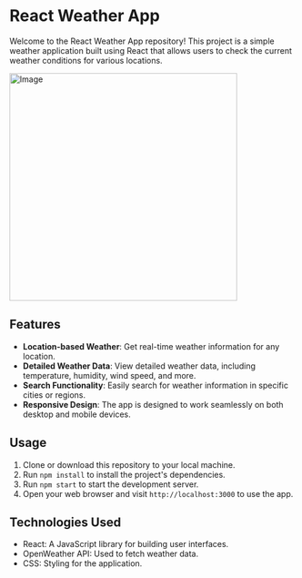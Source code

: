# React Weather App

Welcome to the React Weather App repository! This project is a simple weather application built using React that allows users to check the current weather conditions for various locations.

<img src="https://github.com/gouravkamble9/weather_react/assets/61933116/94d10e49-3643-4064-95fe-ebead33e4314" width="400" alt="Image">



## Features

- **Location-based Weather**: Get real-time weather information for any location.
- **Detailed Weather Data**: View detailed weather data, including temperature, humidity, wind speed, and more.
- **Search Functionality**: Easily search for weather information in specific cities or regions.
- **Responsive Design**: The app is designed to work seamlessly on both desktop and mobile devices.

## Usage

1. Clone or download this repository to your local machine.
2. Run `npm install` to install the project's dependencies.
3. Run `npm start` to start the development server.
4. Open your web browser and visit `http://localhost:3000` to use the app.

## Technologies Used

- React: A JavaScript library for building user interfaces.
- OpenWeather API: Used to fetch weather data.
- CSS: Styling for the application.
